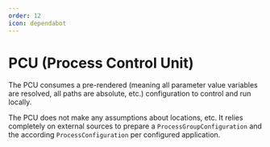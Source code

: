 ```yaml
---
order: 12
icon: dependabot
---
```

# PCU (Process Control Unit)

The PCU consumes a pre-rendered (meaning all parameter value variables are resolved, all paths are absolute, etc.) configuration to control and run locally.

The PCU does not make any assumptions about locations, etc. It relies completely on external sources to prepare a `ProcessGroupConfiguration` and the according `ProcessConfiguration` per configured application.
